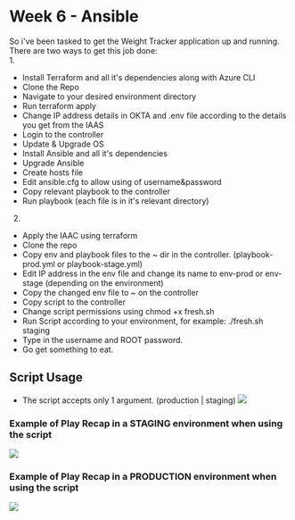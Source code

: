 # Week 6 - Ansible
So i've been tasked to get the Weight Tracker application up and running. <br />
There are two ways to get this job done: <br />
1.
  - Install Terraform and all it's dependencies along with Azure CLI
  - Clone the Repo
  - Navigate to your desired environment directory
  - Run terraform apply
  - Change IP address details in OKTA and .env file according to the details you get from the IAAS
  - Login to the controller
  - Update & Upgrade OS
  - Install Ansible and all it's dependencies
  - Upgrade Ansible
  - Create hosts file
  - Edit ansible.cfg to allow using of username&password
  - Copy relevant playbook to the controller
  - Run playbook (each file is in it's relevant directory)
2.
  - Apply the IAAC using terraform
  - Clone the repo
  - Copy env and playbook files to the ~ dir in the controller. (playbook-prod.yml or playbook-stage.yml)
  - Edit IP address in the env file and change its name to env-prod or env-stage (depending on the environment)
  - Copy the changed env file to ~ on the controller
  - Copy script to the controller
  - Change script permissions using chmod +x fresh.sh
  - Run Script according to your environment, for example: ./fresh.sh staging <br />
  - Type in the username and ROOT password.
  - Go get something to eat.

## Script Usage
  * The script accepts only 1 argument. (production | staging)
<img src="https://i.postimg.cc/dVwTCKcf/staging-script-usage.jpg"> <br />

### Example of Play Recap in a STAGING environment when using the script
<img src="https://i.postimg.cc/J4TXV2kH/stage-andible-recap.jpg"> <br />

### Example of Play Recap in a PRODUCTION environment when using the script <br />
<img src="https://i.postimg.cc/d1YPBvwb/prod-andible-recap.jpg"> <br />



